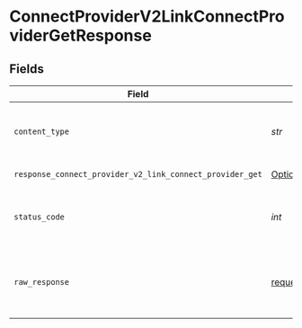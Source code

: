 # ConnectProviderV2LinkConnectProviderGetResponse


## Fields

| Field                                                                                                                                                                                                                 | Type                                                                                                                                                                                                                  | Required                                                                                                                                                                                                              | Description                                                                                                                                                                                                           |
| --------------------------------------------------------------------------------------------------------------------------------------------------------------------------------------------------------------------- | --------------------------------------------------------------------------------------------------------------------------------------------------------------------------------------------------------------------- | --------------------------------------------------------------------------------------------------------------------------------------------------------------------------------------------------------------------- | --------------------------------------------------------------------------------------------------------------------------------------------------------------------------------------------------------------------- |
| `content_type`                                                                                                                                                                                                        | *str*                                                                                                                                                                                                                 | :heavy_check_mark:                                                                                                                                                                                                    | HTTP response content type for this operation                                                                                                                                                                         |
| `response_connect_provider_v2_link_connect_provider_get`                                                                                                                                                              | [Optional[ConnectProviderV2LinkConnectProviderGetResponseConnectProviderV2LinkConnectProviderGet]](../../models/operations/connectproviderv2linkconnectprovidergetresponseconnectproviderv2linkconnectproviderget.md) | :heavy_minus_sign:                                                                                                                                                                                                    | Successful Response                                                                                                                                                                                                   |
| `status_code`                                                                                                                                                                                                         | *int*                                                                                                                                                                                                                 | :heavy_check_mark:                                                                                                                                                                                                    | HTTP response status code for this operation                                                                                                                                                                          |
| `raw_response`                                                                                                                                                                                                        | [requests.Response](https://requests.readthedocs.io/en/latest/api/#requests.Response)                                                                                                                                 | :heavy_minus_sign:                                                                                                                                                                                                    | Raw HTTP response; suitable for custom response parsing                                                                                                                                                               |
